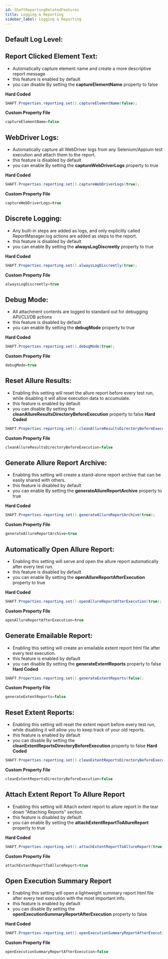 ```yaml
---
id: ShaftReportingRelatedFeatures
title: Logging & Reporting
sidebar_label: Logging & Reporting
---
```

## Default Log Level:

## Report Clicked Element Text:
- Automatically capture element name and create a more descriptive report message
- this feature is enabled by default
- you can disable By setting the **captureElementName** property to false

**Hard Coded**
```java
SHAFT.Properties.reporting.set().captureElementName(false);
```
**Custom Property File**
```java
captureElementName=false
```


## WebDriver Logs:
- Automatically capture all WebDriver logs from any Selenium/Appium test execution and attach them to the report.
- this feature is disabled by default
- you can enable By setting the **captureWebDriverLogs** property to true

**Hard Coded**
```java
SHAFT.Properties.reporting.set().captureWebDriverLogs(true);
```
**Custom Property File**
```java
captureWebDriverLogs=true
```

## Discrete Logging:
- Any built-in steps are added as logs, and only explicitly called ReportManager.log actions are added as steps to the report.
- this feature is disabled by default
- you can enable By setting the **alwaysLogDiscreetly** property to true

**Hard Coded**
```java
SHAFT.Properties.reporting.set().alwaysLogDiscreetly(true);
```
**Custom Property File**
```java
alwaysLogDiscreetly=true
```

## Debug Mode:
- All attachment contents are logged to standard out for debugging API/CLI/DB actions
- this feature is disabled by default
- you can enable By setting the **debugMode** property to true

**Hard Coded**
```java
SHAFT.Properties.reporting.set().debugMode(true);
```
**Custom Property File**
```java
debugMode=true
```
 

## Reset Allure Results:
- Enabling this setting will reset the allure report before every test run, while disabling it will allow execution data to accumulate.
- this feature is enabled by default
- you can disable By setting the **cleanAllureResultsDirectoryBeforeExecution** property to false
**Hard Coded**
```java
SHAFT.Properties.reporting.set().cleanAllureResultsDirectoryBeforeExecution(false);
```
**Custom Property File**
```java
cleanAllureResultsDirectoryBeforeExecution=false
```

## Generate Allure Report Archive:
- Enabling this setting will create a stand-alone report archive that can be easily shared with others.
- this feature is disabled by default
- you can enable By setting the **generateAllureReportArchive** property to true

**Hard Coded**
```java
SHAFT.Properties.reporting.set().generateAllureReportArchive(true);
```
**Custom Property File**
```java
generateAllureReportArchive=true
```

## Automatically Open Allure Report:
- Enabling this setting will serve and open the allure report automatically after every test run.
- this feature is disabled by default
- you can enable By setting the **openAllureReportAfterExecution** property to true

**Hard Coded**
```java
SHAFT.Properties.reporting.set().openAllureReportAfterExecution(true);
```
**Custom Property File**
```java
openAllureReportAfterExecution=true
```

## Generate Emailable Report:
- Enabling this setting will create an emailable extent report html file after every test execution.
- this feature is enabled by default
- you can disable By setting the **generateExtentReports** property to false
**Hard Coded**
```java
SHAFT.Properties.reporting.set().generateExtentReports(false);
```
**Custom Property File**
```java
generateExtentReports=false
```

## Reset Extent Reports:
- Enabling this setting will reset the extent report before every test run, while disabling it will allow you to keep track of your old reports.
- this feature is enabled by default
- you can disable By setting the **cleanExtentReportsDirectoryBeforeExecution** property to false
**Hard Coded**
```java
SHAFT.Properties.reporting.set().cleanExtentReportsDirectoryBeforeExecution(false);
```
**Custom Property File**
```java
cleanExtentReportsDirectoryBeforeExecution=false
```
## Attach Extent Report To Allure Report
- Enabling this setting will Attach extent report to allure report in the tear down "Attaching Reports" section.
- this feature is disabled by default
- you can enable By setting the **attachExtentReportToAllureReport** property to true

**Hard Coded**
```java
SHAFT.Properties.reporting.set().attachExtentReportToAllureReport(true);
```
**Custom Property File**
```java
attachExtentReportToAllureReport=true
```

## Open Execution Summary Report
- Enabling this setting will open a lightweight summary report html file after every test execution with the most important info.
- this feature is enabled by default
- you can disable By setting the **openExecutionSummaryReportAfterExecution** property to false

**Hard Coded**
```java
SHAFT.Properties.reporting.set().openExecutionSummaryReportAfterExecution(false);
```

**Custom Property File**
```java
openExecutionSummaryReportAfterExecution=false
```


